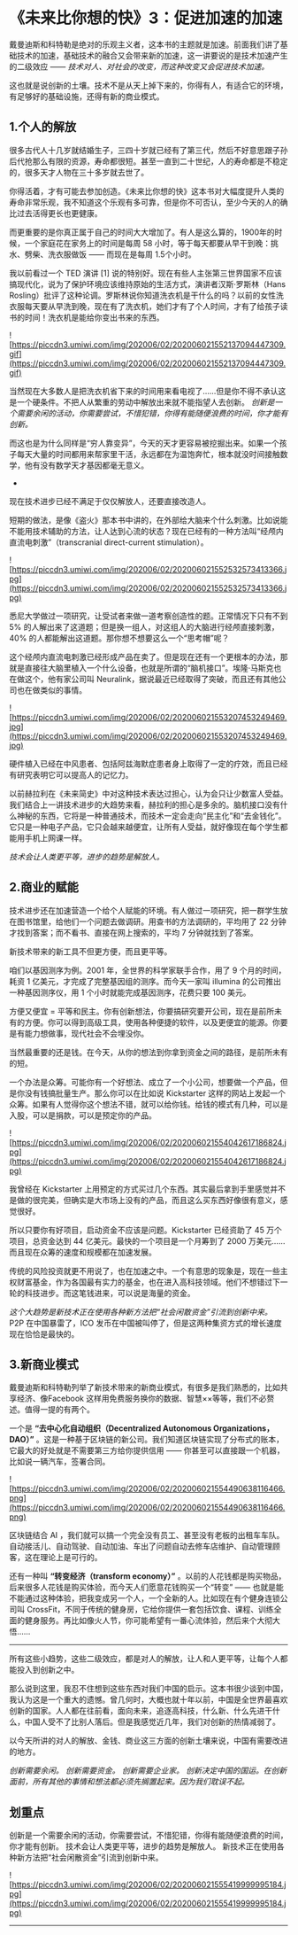 # 《未来比你想的快》3：促进加速的加速

戴曼迪斯和科特勒是绝对的乐观主义者，这本书的主题就是加速。前面我们讲了基础技术的加速，基础技术的融合又会带来新的加速，这一讲要说的是技术加速产生的二级效应 —— *技术对人、对社会的改变，而这种改变又会促进技术加速。*

这也就是说创新的土壤。技术不是从天上掉下来的，你得有人，有适合它的环境，有足够好的基础设施，还得有新的商业模式。

## 1.个人的解放

很多古代人十几岁就结婚生子，三四十岁就已经有了第三代，然后不好意思跟子孙后代抢那么有限的资源，寿命都很短。甚至一直到二十世纪，人的寿命都是不稳定的，很多天才人物在三十多岁就去世了。

你得活着，才有可能去参加创造。《未来比你想的快》这本书对大幅度提升人类的寿命非常乐观，我不知道这个乐观有多可靠，但是你不可否认，至少今天的人的确比过去活得更长也更健康。

而更重要的是你真正属于自己的时间大大增加了。有人是这么算的，1900年的时候，一个家庭花在家务上的时间是每周 58 小时，等于每天都要从早干到晚：挑水、劈柴、洗衣服做饭 —— 而现在是每周 1.5个小时。

我以前看过一个 TED 演讲 [1] 说的特别好。现在有些人主张第三世界国家不应该搞现代化，说为了保护环境应该维持原始的生活方式，演讲者汉斯·罗斯林（Hans Rosling）批评了这种论调。罗斯林说你知道洗衣机是干什么的吗？以前的女性洗衣服每天要从早洗到晚，现在有了洗衣机，她们才有了个人时间，才有了给孩子读书的时间！洗衣机是能给你变出书来的东西。

![https://piccdn3.umiwi.com/img/202006/02/202006021552137094447309.gif](https://piccdn3.umiwi.com/img/202006/02/202006021552137094447309.gif)

当然现在大多数人是把洗衣机省下来的时间用来看电视了……但是你不得不承认这是一个硬条件。不把人从繁重的劳动中解放出来就不能指望人去创新。 *创新是一个需要余闲的活动，你需要尝试，不惜犯错，你得有能随便浪费的时间，你才能有创新。*

而这也是为什么同样是“穷人靠变异”，今天的天才更容易被挖掘出来。如果一个孩子每天大量的时间都用来帮家里干活，永远都在为温饱奔忙，根本就没时间接触数学，他有没有数学天才基因都毫无意义。

*

现在技术进步已经不满足于仅仅解放人，还要直接改造人。

短期的做法，是像《盗火》那本书中讲的，在外部给大脑来个什么刺激。比如说能不能用技术辅助的方法，让人达到心流的状态？现在已经有的一种方法叫“经颅内直流电刺激”（transcranial direct-current stimulation）。

![https://piccdn3.umiwi.com/img/202006/02/202006021552532573413366.jpg](https://piccdn3.umiwi.com/img/202006/02/202006021552532573413366.jpg)

悉尼大学做过一项研究，让受试者来做一道考察创造性的题。正常情况下只有不到 5% 的人解出来了这道题；但是换一组人，对这组人的大脑进行经颅直接刺激，40% 的人都能解出这道题。那你想不想要这么一个“思考帽”呢？

这个经颅内直流电刺激已经形成产品在卖了。但是现在还有一个更根本的办法，那就是直接往大脑里植入一个什么设备，也就是所谓的“脑机接口”。埃隆·马斯克也在做这个，他有家公司叫 Neuralink，据说最近已经取得了突破，而且还有其他公司也在做类似的事情。

![https://piccdn3.umiwi.com/img/202006/02/202006021553207453249469.jpg](https://piccdn3.umiwi.com/img/202006/02/202006021553207453249469.jpg)

硬件植入已经在中风患者、包括阿兹海默症患者身上取得了一定的疗效，而且已经有研究表明它可以提高人的记忆力。

以前赫拉利在《未来简史》中对这种技术表达过担心，认为会只让少数富人受益。我们结合上一讲技术进步的大趋势来看，赫拉利的担心是多余的。脑机接口没有什么神秘的东西，它将是一种普通技术，而技术一定会走向“民主化”和“去金钱化”。它只是一种电子产品，它只会越来越便宜，让所有人受益，就好像现在每个学生都能用手机上网课一样。

 *技术会让人类更平等，进步的趋势是解放人。*

## 2.商业的赋能

技术进步还在加速营造一个给个人赋能的环境。有人做过一项研究，把一群学生放在图书馆里，给他们一个问题去做调研。用查书的方法调研的，平均用了 22 分钟才找到答案；而不看书、直接在网上搜索的，平均 7 分钟就找到了答案。

新技术带来的新工具不但更方便，而且更平等。

咱们以基因测序为例。2001 年，全世界的科学家联手合作，用了 9 个月的时间，耗资 1 亿美元，才完成了完整基因组的测序。而今天一家叫 illumina 的公司推出一种基因测序仪，用 1 个小时就能完成基因测序，花费只要 100 美元。

方便又便宜 = 平等和民主。你有创新想法，你要搞研究要开公司，现在是前所未有的方便。你可以得到高级工具，使用各种便捷的软件，以及更便宜的能源。你要是有能力想做事，现代社会不会埋没你。

当然最重要的还是钱。在今天，从你的想法到你拿到资金之间的路径，是前所未有的短。

一个办法是众筹。可能你有一个好想法、成立了一个小公司，想要做一个产品，但是你没有钱搞批量生产。那么你可以在比如说 Kickstarter 这样的网站上发起一个众筹。如果有人觉得你这个想法不错，就可以给你钱。给钱的模式有几种，可以是入股，可以是捐款，可以是预定你的产品。

![https://piccdn3.umiwi.com/img/202006/02/202006021554042617186824.jpg](https://piccdn3.umiwi.com/img/202006/02/202006021554042617186824.jpg)

我曾经在 Kickstarter 上用预定的方式买过几个东西。其实最后拿到手里感觉并不是做的很完美，但确实是大市场上没有的产品，而且这么买东西好像很有意义，感觉很好。

所以只要你有好项目，启动资金不应该是问题。Kickstarter 已经资助了 45 万个项目，总资金达到 44 亿美元。最快的一个项目是一个月筹到了 2000 万美元……而且现在众筹的速度和规模都在加速发展。

传统的风险投资就更不用说了，也在加速之中。一个有意思的现象是，现在一些主权财富基金，作为各国最有实力的基金，也在进入高科技领域。他们不想错过下一轮的科技进步。而这笔钱进来，可以说是海量的资金。

 *这个大趋势是新技术正在使用各种新方法把“社会闲散资金”引流到创新中来。* P2P 在中国暴雷了，ICO 发币在中国被叫停了，但是这两种集资方式的增长速度现在恰恰是最快的。

## 3.新商业模式

戴曼迪斯和科特勒列举了新技术带来的新商业模式，有很多是我们熟悉的，比如共享经济、像Facebook 这样用免费服务换你的数据、智慧××等等，我们不必赘述。值得一提的有两个。

一个是 **“去中心化自动组织（Decentralized Autonomous Organizations，DAO）”** 。这是一种基于区块链的新公司。我们知道区块链实现了分布式的账本，它最大的好处就是不需要第三方给你提供信用 —— 你甚至可以直接跟一个机器，比如说一辆汽车，签署合同。

![https://piccdn3.umiwi.com/img/202006/02/202006021554490638116466.png](https://piccdn3.umiwi.com/img/202006/02/202006021554490638116466.png)

区块链结合 AI ，我们就可以搞一个完全没有员工、甚至没有老板的出租车车队。自动接活儿、自动驾驶、自动加油、车出了问题自动去修车店维护、自动管理顾客，这在理论上是可行的。

还有一种叫 **“转变经济（transform economy）”** 。以前的人花钱都是购买物品，后来很多人花钱是购买体验，而今天人们愿意花钱购买一个“转变” —— 也就是能不能通过这种体验，把我变成另一个人，一个全新的人。比如现在有个健身连锁公司叫 CrossFit，不同于传统的健身房，它给你提供一套包括饮食、课程、训练全面的健身服务。再比如像火人节，你可能希望有一番心流体验，然后来个大彻大悟……

***

所有这些小趋势，这些二级效应，都是对人的解放，让人和人更平等，让每个人都能投入到创新之中。

那么说到这里，我忍不住想到这些东西对我们中国的启示。这本书很少谈到中国，我认为这是一个重大的遗憾。曾几何时，大概也就十年以前，中国是全世界最喜欢创新的国家。人人都在往前看，面向未来，追逐高科技，什么新、什么先进干什么，中国人受不了比别人落后。但是我感觉近几年，我们对创新的热情减弱了。

以今天所讲的对人的解放、金钱、商业这三方面的创新土壤来说，中国有需要改进的地方。

 *创新需要余闲。*  *创新需要资金。*  *创新需要企业家。*  *创新决定中国的国运。在创新面前，所有其他的事情和想法都必须先搁置起来。因为我们耽误不起。*

## 划重点

创新是一个需要余闲的活动，你需要尝试，不惜犯错，你得有能随便浪费的时间，你才能有创新。
技术会让人类更平等，进步的趋势是解放人。
新技术正在使用各种新方法把“社会闲散资金”引流到创新中来。

![https://piccdn3.umiwi.com/img/202006/02/202006021555419999995184.jpg](https://piccdn3.umiwi.com/img/202006/02/202006021555419999995184.jpg)

---
